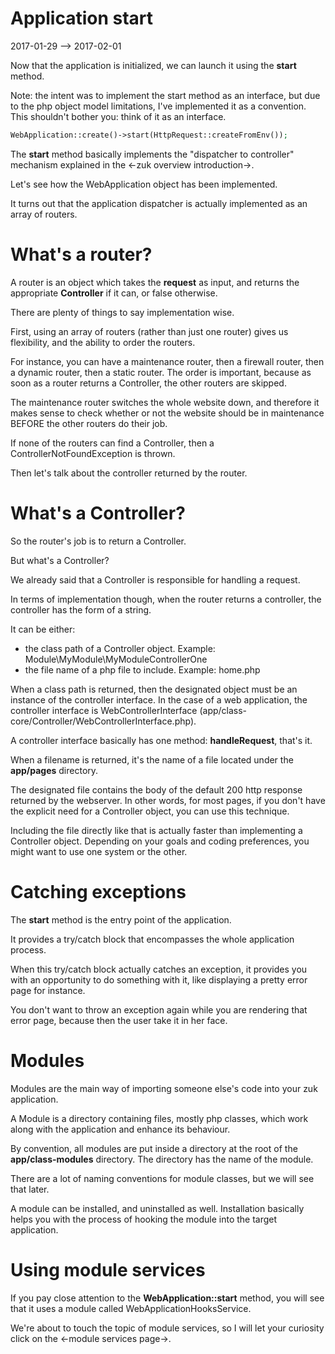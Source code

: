 Application start
==================================
2017-01-29 --> 2017-02-01


Now that the application is initialized, we can launch it using the **start** method.

Note: the intent was to implement the start method as an interface, but due to the php object model limitations,
I've implemented it as a convention. This shouldn't bother you: think of it as an interface.




```php
WebApplication::create()->start(HttpRequest::createFromEnv());
```



The **start** method basically implements the "dispatcher to controller" mechanism explained in the
<-zuk overview introduction->.


Let's see how the WebApplication object has been implemented.

It turns out that the application dispatcher is actually implemented as an array of routers.


What's a router?
=====================
A router is an object which takes the **request** as input, and returns the appropriate **Controller**
if it can, or false otherwise.

There are plenty of things to say implementation wise.


First, using an array of routers (rather than just one router) gives us flexibility, and the ability
to order the routers. 

For instance, you can have a maintenance router, then a firewall router, then a dynamic router, then a static router.
The order is important, because as soon as a router returns a Controller, the other routers are skipped.

The maintenance router switches the whole website down, and therefore it makes sense to check whether or not the
website should be in maintenance BEFORE the other routers do their job.


If none of the routers can find a Controller, then a ControllerNotFoundException is thrown.


Then let's talk about the controller returned by the router.


What's a Controller?
=========================

So the router's job is to return a Controller.

But what's a Controller?

We already said that a Controller is responsible for handling a request.

In terms of implementation though, when the router returns a controller, the controller
has the form of a string.

It can be either:

- the class path of a Controller object. Example: Module\MyModule\MyModuleControllerOne
- the file name of a php file to include. Example: home.php


When a class path is returned, then the designated object must be an instance of the controller interface.
In the case of a web application, the controller interface is WebControllerInterface (app/class-core/Controller/WebControllerInterface.php).

A controller interface basically has one method: **handleRequest**, that's it.


When a filename is returned, it's the name of a file located under the **app/pages** directory.

The designated file contains the body of the default 200 http response returned by the webserver.
In other words, for most pages, if you don't have the explicit need for a Controller object,
you can use this technique.


Including the file directly like that is actually faster than implementing a Controller object.
Depending on your goals and coding preferences, you might want to use one system or the other.



Catching exceptions
========================

The **start** method is the entry point of the application.
 
It provides a try/catch block that encompasses the whole application process.
 
When this try/catch block actually catches an exception, it provides you with an opportunity
to do something with it, like displaying a pretty error page for instance.

You don't want to throw an exception again while you are rendering that error page,
because then the user take it in her face.



Modules
===========

Modules are the main way of importing someone else's code into your zuk application.

A Module is a directory containing files, mostly php classes, which work along with the application
and enhance its behaviour.

By convention, all modules are put inside a directory at the root of the **app/class-modules** directory.
The directory has the name of the module.


There are a lot of naming conventions for module classes, but we will see that later.


A module can be installed, and uninstalled as well.
Installation basically helps you with the process of hooking the module into the target application.








Using module services
==========================

If you pay close attention to the **WebApplication::start** method, you will see that it uses a module
called WebApplicationHooksService.

We're about to touch the topic of module services, so I will let your curiosity click
on the <-module services page->.






























  




